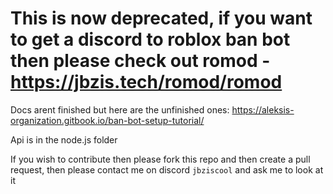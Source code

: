 # This is now deprecated, if you want to get a discord to roblox ban bot then please check out romod - https://jbzis.tech/romod/romod

Docs arent finished but here are the unfinished ones: https://aleksis-organization.gitbook.io/ban-bot-setup-tutorial/

Api is in the node.js folder

If you wish to contribute then please fork this repo and then create a pull request, then please contact me on discord `jbziscool` and ask me to look at it
